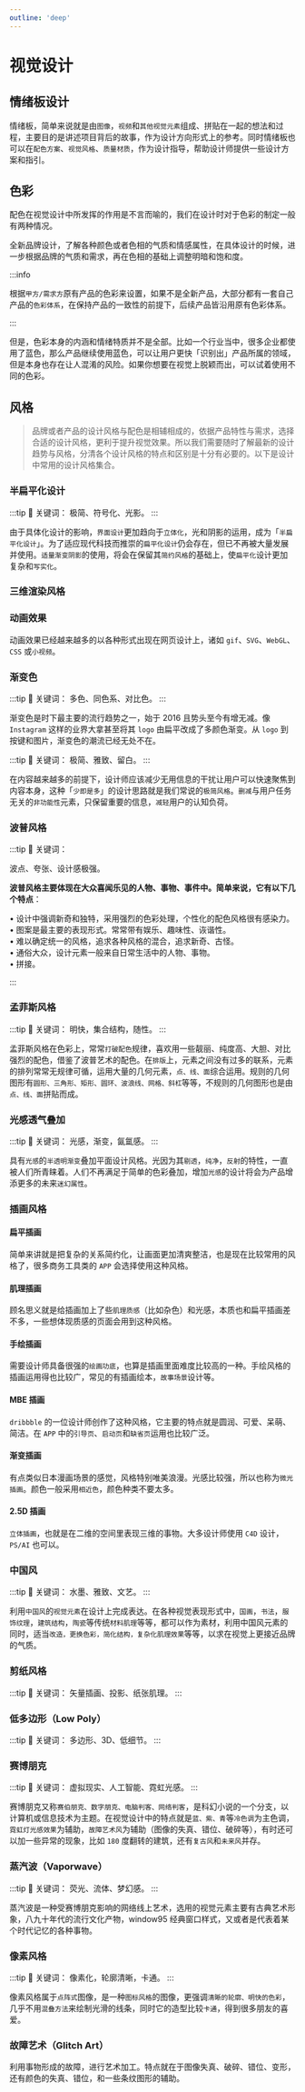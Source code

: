 ```yaml
---
outline: 'deep'
---
```


# 视觉设计

<ElImg src="ui/46.png"/>

## 情绪板设计

情绪板，简单来说就是由`图像`，`视频`和`其他视觉元素`组成、拼贴在一起的想法和过程，主要目的是讲述项目背后的故事，作为设计方向形式上的参考。同时情绪板也可以在`配色方案`、`视觉风格`、`质量材质`，作为设计指导，帮助设计师提供一些设计方案和指引。

<ElImg src="ui/47.png"/>

## 色彩

配色在视觉设计中所发挥的作用是不言而喻的，我们在设计时对于色彩的制定一般有两种情况。

全新品牌设计，了解各种颜色或者色相的气质和情感属性，在具体设计的时候，进一步根据品牌的气质和需求，再在色相的基础上调整明暗和饱和度。

<ElImg src="ui/48.png"/>

:::info

根据`甲方/需求方`原有产品的色彩来设置，如果不是全新产品，大部分都有一套自己产品的`色彩体系`，在保持产品的一致性的前提下，后续产品皆沿用原有色彩体系。

:::

但是，色彩本身的内涵和情绪特质并不是全部。比如一个行业当中，很多企业都使用了蓝色，那么产品继续使用蓝色，可以让用户更快「识别出」产品所属的领域，但是本身也存在让人混淆的风险。如果你想要在视觉上脱颖而出，可以试着使用不同的色彩。

## 风格

> 品牌或者产品的设计风格与配色是相辅相成的，依据产品特性与需求，选择合适的设计风格，更利于提升视觉效果。所以我们需要随时了解最新的设计趋势与风格，分清各个设计风格的特点和区别是十分有必要的。以下是设计中常用的设计风格集合。

### 半扁平化设计

:::tip 🔎 关键词：
极简、符号化、光影。
:::

由于具体化设计的影响，`界面设计`更加趋向于`立体化`，光和阴影的运用，成为「`半扁平化设计`」。为了适应现代科技而推崇的`扁平化设计`仍会存在，但已不再被大量发展并使用。`适量渐变阴影`的使用，将会在保留其`简约风格`的基础上，使`扁平化`设计更加复杂和`写实化`。

<ElImg src="ui/49.png"/>

### 三维渲染风格

<ElImg src="ui/50.png"/>

### 动画效果

动画效果已经越来越多的以各种形式出现在网页设计上，诸如 `gif`、`SVG`、`WebGL`、`CSS` 或`小视频`。

<ElImg src="ui/51.gif"/>

### 渐变色

:::tip 🔎 关键词：
多色、同色系、对比色。
:::

渐变色是时下最主要的流行趋势之一，始于 2016 且势头至今有增无减。像 `Instagram` 这样的业界大拿甚至将其 `logo` 由扁平改成了多颜色渐变。从 `logo` 到按键和图片，渐变色的潮流已经无处不在。

<ElImg src="ui/52.png"/>

:::tip 🔎 关键词：
极简、雅致、留白。
:::

在内容越来越多的前提下，设计师应该减少无用信息的干扰让用户可以快速聚焦到内容本身，这种「`少即是多`」的设计思路就是我们常说的`极简风格`。`删减`与用户任务无关的`非功能性`元素，只保留重要的信息，`减轻`用户的认知负荷。

<ElImg src="ui/53.png"/>

### 波普风格

:::tip 🔎 关键词：

波点、夸张、设计感极强。

**波普风格主要体现在大众喜闻乐见的人物、事物、事件中。简单来说，它有以下几个特点**：

• 设计中强调新奇和独特，采用强烈的色彩处理，个性化的配色风格很有感染力。  
• 图案是最主要的表现形式。常常带有娱乐、趣味性、诙谐性。  
• 难以确定统一的风格，追求各种风格的混合，追求新奇、古怪。  
• 通俗大众，设计元素一般来自日常生活中的人物、事物。  
• 拼接。

:::

<ElImg src="ui/54.png"/>

### 孟菲斯风格

:::tip 🔎 关键词：
明快，集合结构，随性。
:::

孟菲斯风格在色彩上，常常`打破配色`规律，喜欢用一些靓丽、纯度高、大胆、对比强烈的配色，借鉴了波普艺术的配色。在`排版`上，元素之间没有过多的联系，元素的排列常常无规律可循，运用大量的几何元素，`点、线、面`综合运用。规则的几何图形有`圆形、三角形、矩形、圆环、波浪线、网格、斜杠`等等，不规则的几何图形也是由`点、线、面`拼贴而成。

<ElImg src="ui/55.png"/>

### 光感透气叠加

:::tip 🔎 关键词：
光感，渐变，氤氲感。
:::

具有`光感`的`半透明渐变`叠加平面设计风格。光因为其`剔透`，`纯净`，`反射`的特性，一直被人们所青睐着。人们不再满足于简单的色彩叠加，增加`光感`的设计将会为产品增添更多的未来`迷幻属性`。

<ElImg src="ui/56.png"/>

### 插画风格

#### 扁平插画

简单来讲就是把复杂的关系简约化，让画面更加清爽整洁，也是现在比较常用的风格了，很多商务工具类的 `APP` 会选择使用这种风格。

<ElImg src="ui/57.png"/>

#### 肌理插画

顾名思义就是给插画加上了些`肌理质感`（比如杂色）和光感，本质也和扁平插画差不多，一些想体现质感的页面会用到这种风格。

<ElImg src="ui/58.png"/>

#### 手绘插画

需要设计师具备很强的`绘画功底`，也算是插画里面难度比较高的一种。手绘风格的插画运用得也比较广，常见的有插画绘本，`故事场景`设计等。

<ElImg src="ui/59.png"/>

#### MBE 插画

`dribbble` 的一位设计师创作了这种风格，它主要的特点就是圆润、可爱、呆萌、简洁。在 `APP` 中的`引导页`、`启动页`和`缺省页`运用也比较广泛。

<ElImg src="ui/60.png"/>

#### 渐变插画

有点类似日本漫画场景的感觉，风格特别唯美浪漫。光感比较强，所以也称为`微光插画`。颜色一般采用`相近色`，颜色种类不要太多。

<ElImg src="ui/61.png"/>

#### 2.5D 插画

`立体插画`，也就是在二维的空间里表现三维的事物。大多设计师使用 `C4D` 设计，`PS/AI` 也可以。

<ElImg src="ui/62.png"/>

### 中国风

:::tip 🔎 关键词：
水墨、雅致、文艺。
:::

利用`中国风`的`视觉元素`在设计上完成表达。在各种视觉表现形式中，`国画`，`书法`，`服饰纹理`，`建筑结构`，`陶瓷`等传统`材料肌理`等等，都可以作为素材，利用中国风元素的同时，适当`改造，更换色彩，简化结构，复杂化肌理效果`等等，以求在视觉上更接近品牌的气质。

<ElImg src="ui/63.png"/>

### 剪纸风格

:::tip 🔎 关键词：
矢量插画、投影、纸张肌理。
:::

<ElImg src="ui/64.png"/>

### 低多边形（Low Poly）

:::tip 🔎 关键词：
多边形、3D、低细节。
:::

<ElImg src="ui/65.png"/>

### 赛博朋克

:::tip 🔎 关键词：
虚拟现实、人工智能、霓虹光感。
:::

赛博朋克又称`赛伯朋克、数字朋克、电脑判客、网络判客`，是科幻小说的一个分支，以计算机或信息技术为主题。在视觉设计中的特点就是`蓝、紫、青`等`冷色调`为主色调，`霓虹灯光感效果`为辅助，`故障艺术风`为辅助（图像的失真、错位、破碎等），有时还可以加一些异常的现象，比如 `180` 度翻转的建筑，还有`复古风`和`未来风`并存。

<ElImg src="ui/66.png"/>

### 蒸汽波（Vaporwave）

:::tip 🔎 关键词：
荧光、流体、梦幻感。
:::

蒸汽波是一种受赛博朋克影响的网络线上艺术，选用的视觉元素主要有古典艺术形象，八九十年代的流行文化产物，window95 经典窗口样式，又或者是代表着某个时代记忆的各种事物。

<ElImg src="ui/67.png"/>

### 像素风格

:::tip 🔎 关键词：
像素化，轮廓清晰，卡通。
:::

像素风格属于`点阵式`图像，是一种`图标风格`的图像，更强调`清晰的轮廓、明快的色彩`，几乎不用`混叠方法`来绘制光滑的线条，同时它的造型比较`卡通`，得到很多朋友的喜爱。

<ElImg src="ui/68.png"/>

### 故障艺术（Glitch Art）

利用事物形成的故障，进行艺术加工。特点就在于图像失真、破碎、错位、变形，还有颜色的失真、错位，和一些条纹图形的辅助。

<ElImg src="ui/69.png"/>
